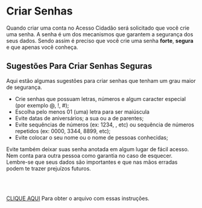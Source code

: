 # Criar Senhas
Quando criar uma conta no Acesso Cidadão será solicitado que você crie uma senha. A senha é um dos mecanismos que garantem a segurança dos seus dados. 
Sendo assim é preciso que você crie uma senha **forte**, **segura** e que apenas você conheça.  

## Sugestões Para Criar Senhas Seguras
Aqui estão algumas sugestões para criar senhas que tenham um grau maior de segurança.  
- Crie senhas que possuam letras, números e algum caracter especial (por exemplo @, !, #);
- Escolha pelo menos 01 (uma) letra para ser maiúscula
- Evite datas de aniversários; a sua ou a de parentes;
- Evite sequências de números (ex: 1234, , etc) ou sequência de números repetidos (ex: 0000, 3344, 8899, etc);
- Evite colocar o seu nome ou o nome de pessoas conhecidas;  

Evite também deixar suas senha anotada em algum lugar de fácil acesso. Nem conta para outra pessoa como garantia no caso de esquecer.  
Lembre-se que seus dados são importantes e que nas mãos erradas podem te trazer prejuízos futuros.  


&nbsp;  
&nbsp;  

[CLIQUE AQUI](../_arquivos/CriarSenha.pdf) Para obter o arquivo com essas instruções.